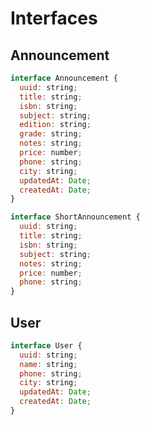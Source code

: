 # Interfaces

## Announcement

```javascript
interface Announcement {
  uuid: string;
  title: string;
  isbn: string;
  subject: string;
  edition: string;
  grade: string;
  notes: string;
  price: number;
  phone: string;
  city: string;
  updatedAt: Date;
  createdAt: Date;
}
```

```javascript
interface ShortAnnouncement {
  uuid: string;
  title: string;
  isbn: string;
  subject: string;
  notes: string;
  price: number;
  phone: string;
}
```

## User

```javascript
interface User {
  uuid: string;
  name: string;
  phone: string;
  city: string;
  updatedAt: Date;
  createdAt: Date;
}
```
